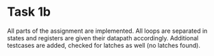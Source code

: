 # Task 1b
All parts of the assignment are implemented. All loops are separated in states and registers are given their datapath accordingly.
Additional testcases are added, checked for latches as well (no latches found).